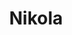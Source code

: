 ---
codehost: https://github.com/getnikola/nikola
logohandle: getnikola
sort: nikola
title: Nikola
twitter: https://x.com/GetNikola
website: https://getnikola.com/
---